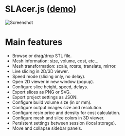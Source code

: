 # SLAcer.js ([demo](https://skarab42.github.io/SLAcer.js/))
![Screenshot](/screenshot.png?raw=true)

# Main features
- Browse or drag/drop STL file.
- Mesh information: size, volume, cost, etc...
- Mesh transformation: scale, rotate, translate, mirror.
- Live slicing in 2D/3D viewer.
- Speed mode (slicing only, no delay).
- Open 2D viewer in new window (popup).
- Configure slice height, speed, delays.
- Export slices as PNG or SVG.
- Export project settings as JSON.
- Configure build volume size (in or mm).
- Configure output images size and resolution.
- Configure resin price and density for cost calculation.
- Configure mesh and slice colors in 3D viewer.
- Persistent settings between session (local storage).
- Move and collapse sidebar panels.
